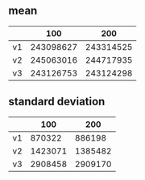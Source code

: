 ## mean
| |100|200|
|---|---|---|
|v1|243098627|243314525|
|v2|245063016|244717935|
|v3|243126753|243124298|
## standard deviation
| |100|200|
|---|---|---|
|v1|870322|886198|
|v2|1423071|1385482|
|v3|2908458|2909170|
